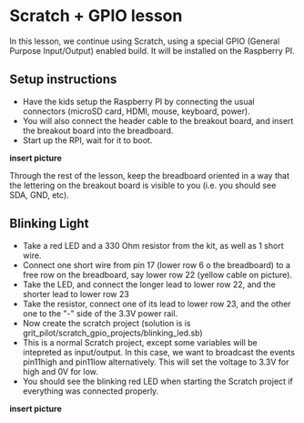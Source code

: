 # Scratch + GPIO lesson

In this lesson, we continue using Scratch, using a special GPIO (General Purpose Input/Output) enabled build. It will be installed on the Raspberry PI.

## Setup instructions
* Have the kids setup the Raspberry PI by connecting the usual connectors (microSD card, HDMI, mouse, keyboard, power).
* You will also connect the header cable to the breakout board, and insert the breakout board into the breadboard.
* Start up the RPI, wait for it to boot.

**insert picture**

Through the rest of the lesson, keep the breadboard oriented in a way that the 
lettering on the breakout board is visible to you (i.e. you should see SDA, GND, 
etc).

## Blinking Light
* Take a red LED and a 330 Ohm resistor from the kit, as well as 1 short 
wire.
* Connect one short wire from pin 17 (lower row 6 o the breadboard) to a 
free row on the breadboard, say lower row 22 (yellow cable on picture).
* Take the LED, and connect the longer lead to lower row 22, and the 
shorter lead to lower row 23
* Take the resistor, connect one of its lead to lower row 23, and the other 
one to the "-" side of the 3.3V power rail.
* Now create the scratch project (solution is is 
grit_pilot/scratch_gpio_projects/blinking_led.sb)
 * This is a normal Scratch project, except some variables will be 
intepreted as input/output. In this case, we want to broadcast the events 
pin11high and pin11low alternatively. This will set the voltage to 3.3V for 
high and 0V for low.
 * You should see the blinking red LED when starting the Scratch project if 
everything was connected properly.

**insert picture**

